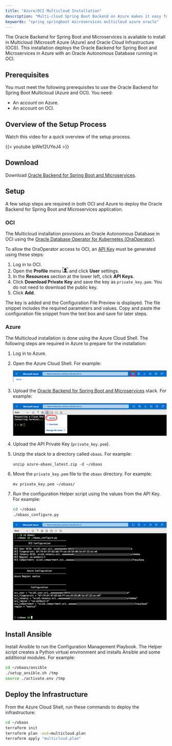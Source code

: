 ```yaml
---
title: "Azure/OCI Multicloud Installation"
description: "Multi-cloud Spring Boot Backend on Azure makes it easy for developers to build, deploy and operate microservices in a multicloud environment with Oracle Autonomous Database"
keywords: "spring springboot microservices multicloud azure oracle"
---
```


The Oracle Backend for Spring Boot and Microservices is available to install in Multicloud (Microsoft Azure (Azure) and Oracle Cloud Infrastructure (OCI)). This installation
deploys the Oracle Backend for Spring Boot and Microservices in Azure with an Oracle Autonomous Database running in OCI.

## Prerequisites

You must meet the following prerequisites to use the Oracle Backend for Spring Boot Multicloud (Azure and OCI). You need:

* An account on Azure.
* An account on OCI.

## Overview of the Setup Process

Watch this video for a quick overview of the setup process.

{{< youtube IpWe12UYeJ4 >}}

## Download

Download [Oracle Backend for Spring Boot and Microservices](https://github.com/oracle/microservices-datadriven/releases/download/OBAAS-1.1.3/azure-ebaas_latest.zip).

## Setup

A few setup steps are required in both OCI and Azure to deploy the Oracle Backend for Spring Boot and Microservices application.

### OCI

The Multicloud installation provisions an Oracle Autonomous Database in OCI using
the [Oracle Database Operator for Kubernetes (OraOperator)](https://github.com/oracle/oracle-database-operator).

To allow the OraOperator access to OCI, an [API Key](https://docs.oracle.com/en-us/iaas/Content/API/Concepts/apisigningkey.htm) must be
generated using these steps:

1. Log in to OCI.
2. Open the **Profile** menu ![User Profile Menu](userprofilemenu.png) and click **User** settings.
3. In the **Resources** section at the lower left, click **API Keys**.
4. Click **Download Private Key** and save the key as `private_key.pem`. You do not need to download the public key.
5. Click **Add**.

The key is added and the Configuration File Preview is displayed. The file snippet includes the required parameters and values. Copy
and paste the configuration file snippet from the text box and save for later steps.

### Azure

The Multicloud installation is done using the Azure Cloud Shell. The following steps are required in Azure to prepare for the installation:

1. Log in to Azure.

2. Open the Azure Cloud Shell. For example:

   ![Azure Cloud Shell Icon](AzureCloudShellIcon.png)

3. Upload the [Oracle Backend for Spring Boot and Microservices](https://github.com/oracle/microservices-datadriven/releases/download/OBAAS-1.1.3/azure-ebaas-platform_latest.zip) stack. For example:

   ![Azure Upload](AzureUpload.png)

4. Upload the API Private Key (`private_key.pem`).

5. Unzip the stack to a directory called `obaas`. For example:

   `unzip azure-ebaas_latest.zip -d ~/obaas`

6. Move the `private_key.pem` file to the `obaas` directory. For example:

   `mv private_key.pem ~/obaas/`

7. Run the configuration Helper script using the values from the API Key. For example:

   ```bash
   cd ~/obaas
   ./obaas_configure.py
   ```

   ![Azure Configure](AzureConfigure.png)

## Install Ansible

Install Ansible to run the Configuration Management Playbook.  The Helper script creates a Python virtual environment and installs
Ansible and some additional modules. For example:

```bash
cd ~/obaas/ansible
./setup_ansible.sh /tmp
source ./activate.env /tmp
```

## Deploy the Infrastructure

From the Azure Cloud Shell, run these commands to deploy the infrastructure:

```bash
cd ~/obaas
terraform init
terraform plan -out=multicloud.plan
terraform apply "multicloud.plan"
```
